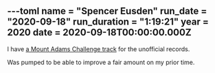 ---toml
name = "Spencer Eusden"
run_date = "2020-09-18"
run_duration = "1:19:21"
year = 2020
date = 2020-09-18T00:00:00.000Z
---
I have [a Mount Adams Challenge track](https://app.suunto.com/move/seusden/5f64d5a9753eae265c96e1a0/) for the unofficial records.

Was pumped to be able to improve a fair amount on my prior time.